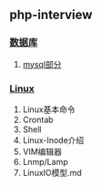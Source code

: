## php-interview

### [数据库]()
1.  [mysql部分](http)
### [Linux]()
1. Linux基本命令
2. Crontab
3. Shell
4. Linux-Inode介绍
5. VIM编辑器
6. Lnmp/Lamp
7. LinuxIO模型.md
